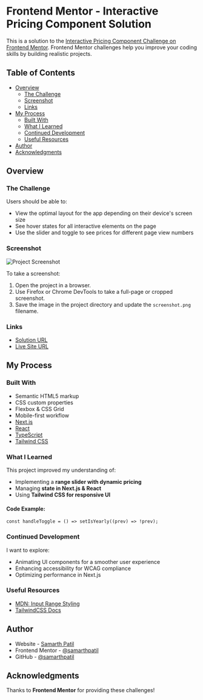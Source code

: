# Frontend Mentor - Interactive Pricing Component Solution

This is a solution to the [Interactive Pricing Component Challenge on Frontend Mentor](https://www.frontendmentor.io/challenges/interactive-pricing-component-t0m8PIyY8). Frontend Mentor challenges help you improve your coding skills by building realistic projects.  

## Table of Contents  

- [Overview](#overview)  
  - [The Challenge](#the-challenge)  
  - [Screenshot](#screenshot)  
  - [Links](#links)  
- [My Process](#my-process)  
  - [Built With](#built-with)  
  - [What I Learned](#what-i-learned)  
  - [Continued Development](#continued-development)  
  - [Useful Resources](#useful-resources)  
- [Author](#author)  
- [Acknowledgments](#acknowledgments)  

## Overview  

### The Challenge  

Users should be able to:  

- View the optimal layout for the app depending on their device's screen size  
- See hover states for all interactive elements on the page  
- Use the slider and toggle to see prices for different page view numbers  

### Screenshot  

![Project Screenshot](./screenshot.png)  

To take a screenshot:  
1. Open the project in a browser.  
2. Use Firefox or Chrome DevTools to take a full-page or cropped screenshot.  
3. Save the image in the project directory and update the `screenshot.png` filename.  

### Links  

- [Solution URL](https://github.com/samarthpatil/interactive-pricing-component)  
- [Live Site URL](https://interactive-pricing.samarthpatil.dev)  

## My Process  

### Built With  

- Semantic HTML5 markup  
- CSS custom properties  
- Flexbox & CSS Grid  
- Mobile-first workflow  
- [Next.js](https://nextjs.org/)  
- [React](https://reactjs.org/)  
- [TypeScript](https://www.typescriptlang.org/)  
- [Tailwind CSS](https://tailwindcss.com/)  

### What I Learned  

This project improved my understanding of:  

- Implementing a **range slider with dynamic pricing**  
- Managing **state in Next.js & React**  
- Using **Tailwind CSS for responsive UI**  

#### Code Example:  

```tsx
const handleToggle = () => setIsYearly((prev) => !prev);
```
### Continued Development

I want to explore:

- Animating UI components for a smoother user experience
- Enhancing accessibility for WCAG compliance
- Optimizing performance in Next.js

### Useful Resources

- [MDN: Input Range Styling](https://developer.mozilla.org/en-US/docs/Web/CSS/::-webkit-slider-thumb)
- [TailwindCSS Docs](https://tailwindcss.com/docs)

## Author

- Website - [Samarth Patil](https://samarthpatil.dev)
- Frontend Mentor - [@samarthpatil](https://www.frontendmentor.io/profile/samarthpatil)
- GitHub - [@samarthpatil](https://github.com/samarthpatil)

## Acknowledgments

Thanks to **Frontend Mentor** for providing these challenges!
